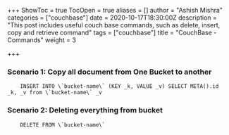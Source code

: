 +++
ShowToc = true
TocOpen = true
aliases = []
author = "Ashish Mishra"
categories = ["couchbase"]
date = 2020-10-17T18:30:00Z
description = "This post includes useful couch base commands, such as delete, insert, copy and retrieve command"
tags = ["couchbase"]
title = "CouchBase - Commands"
weight = 3

+++
### Scenario 1: Copy all document from One Bucket to another

		INSERT INTO \`bucket-name\` (KEY _k, VALUE _v) SELECT META().id _k, _v from \`bucket-name\` _v

### Scenario 2: Deleting everything from bucket

		DELETE FROM \`bucket-name\`
